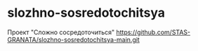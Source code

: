 # slozhno-sosredotochitsya
Проект "Сложно сосредоточиться"
https://github.com/STAS-GRANATA/slozhno-sosredotochitsya-main.git

